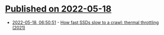 # [Published on 2022-05-18](index.md)

* [2022-05-18, 06:50:51](https://news.ycombinator.com/item?id=31419934) - [How fast SSDs slow to a crawl: thermal throttling (2021)](https://eclecticlight.co/2021/02/26/how-fast-ssds-slow-to-a-crawl-thermal-throttling/)

